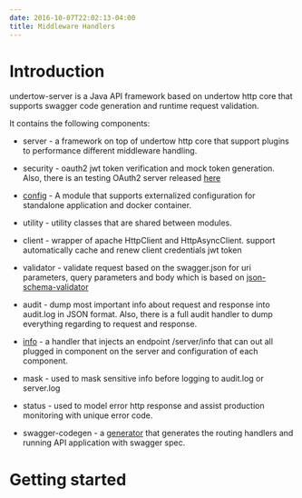 ```yaml
---
date: 2016-10-07T22:02:13-04:00
title: Middleware Handlers
---
```


# Introduction

undertow-server is a Java API framework based on undertow http core that supports 
swagger code generation and runtime request validation.

It contains the following components:

* server - a framework on top of undertow http core that support plugins to 
performance different middleware handling.

* security - oauth2 jwt token verification and mock token generation. Also, 
there is an testing OAuth2 server released [here](https://github.com/networknt/undertow-server-oauth2)

* [config](https://github.com/networknt/undertow-server/wiki/Config) - A module 
that supports externalized configuration for standalone application and docker 
container.

* utility - utility classes that are shared between modules.

* client - wrapper of apache HttpClient and HttpAsyncClient. support automatically 
cache and renew client credentials jwt token

* validator - validate request based on the swagger.json for uri parameters, 
query parameters and body which is based on [json-schema-validator](https://github.com/networknt/json-schema-validator)

* audit - dump most important info about request and response into audit.log in 
JSON format. Also, there is a full audit handler to dump everything regarding to 
request and response.

* [info](https://github.com/networknt/undertow-server/wiki/Info) - a handler that 
injects an endpoint /server/info that can out all plugged in component on the 
server and configuration of each component.

* mask - used to mask sensitive info before logging to audit.log or server.log

* status - used to model error http response and assist production monitoring 
with unique error code.

* swagger-codegen - a [generator](https://github.com/networknt/swagger-codegen) 
that generates the routing handlers and running API application with swagger spec. 

# Getting started